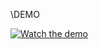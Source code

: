 \\DEMO


[![Watch the demo](https://img.youtube.com/vi/DNx-4M_UgiM/0.jpg)](https://www.youtube.com/watch?v=DNx-4M_UgiM)
